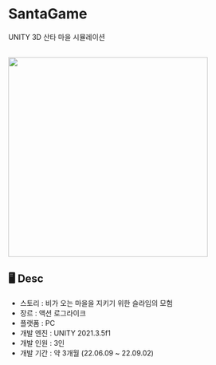 # SantaGame
UNITY 3D 산타 마을 시뮬레이션

<br>

<img src="https://user-images.githubusercontent.com/90057774/188436193-75125ce8-c176-4a9b-ac96-60f20a80a8dd.png"  width="400" height="400">

<br>

## 🖥 Desc
* 스토리 : 비가 오는 마을을 지키기 위한 슬라임의 모험
* 장르 : 액션 로그라이크
* 플랫폼 : PC
* 개발 엔진 : UNITY 2021.3.5f1
* 개발 인원 : 3인
* 개발 기간 : 약 3개월 (22.06.09 ~ 22.09.02)
